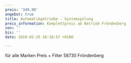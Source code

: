 ```yaml
---
preis: '349,90'
angebot: true
title: Automatikgetriebe - Systemspülung
preis_information: Komplettpreis ab Betrieb Fröndenberg
von: ''
bis: ''
date: 2019-02-25 16:18:57 +0100

---
```

für alle Marken Preis + Filter 58730 Fröndenberg